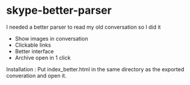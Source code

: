 # skype-better-parser

I needed a better parser to read my old conversation so I did it

- Show images in conversation
- Clickable links
- Better interface
- Archive open in 1 click

Installation :
Put index_better.html in the same directory as the exported converation and open it.
